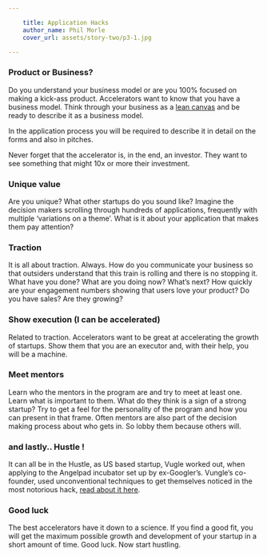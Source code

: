 ```yaml
---

    title: Application Hacks
    author_name: Phil Morle
    cover_url: assets/story-two/p3-1.jpg

---
```


### Product or Business?

Do you understand your business model or are you 100% focused on making a kick-ass product. Accelerators want to know that you have a business model. Think through your business as a <a href="http://pollenizer.com/a-quick-walkthrough-lean-dashboard-v4">lean canvas</a> and be ready to describe it as a business model.

In the application process you will be required to describe it in detail on the forms and also in pitches.

Never forget that the accelerator is, in the end, an investor. They want to see something that might 10x or more their investment.

### Unique value

Are you unique? What other startups do you sound like? Imagine the decision makers scrolling through hundreds of applications, frequently with multiple ‘variations on a theme’. What is it about your application that makes them pay attention?

### Traction

It is all about traction. Always. How do you communicate your business so that outsiders understand that this train is rolling and there is no stopping it. What have you done? What are you doing now? What’s next? How quickly are your engagement numbers showing that users love your product? Do you have sales? Are they growing?

### Show execution (I can be accelerated)

Related to traction. Accelerators want to be great at accelerating the growth of startups. Show them that you are an executor and, with their help, you will be a machine.

### Meet mentors

Learn who the mentors in the program are and try to meet at least one. Learn what is important to them. What do they think is a sign of a strong startup? Try to get a feel for the personality of the program and how you can present in that frame. Often mentors are also part of the decision making process about who gets in. So lobby them because others will.

### and lastly.. Hustle !

It can all be in the Hustle, as US based startup, Vugle worked out, when applying to the Angelpad incubator set up by ex-Googler’s. Vungle’s co-founder, used unconventional techniques to get themselves noticed in the most notorious hack, <a href="http://pando.com/2012/05/02/vungles-co-founders-hustle-their-way-to-a-2-million-seed-round/">read about it here</a>.


### Good luck

The best accelerators have it down to a science. If you find a good fit, you will get the maximum possible growth and development of your startup in a short amount of time. Good luck. Now start hustling.
